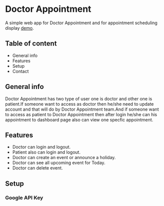 # Doctor Appointment

A simple web app for Doctor Appointment and for appointment scheduling display [demo](https://doctorappointmentreact.herokuapp.com/).

## Table of content
 * General info
 * Features
 * Setup
 * Contact

## General info
Doctor Appointment has two type of user one is doctor and other one is patient.If someone want to access as doctor then he/she need to update account and that will do by Doctor Appointment team.And if someone want to access as patient to Doctor Appointment then after login he/she can his appointment to dashboard page also can view one specfic appointment.

## Features
 * Doctor can login and logout.
 * Patient also can login and logout.
 * Doctor can create an event or announce a holiday.
 * Doctor can see all upcoming event for Today.
 * Doctor can delete event.

## Setup
 ### Google API Key
 

